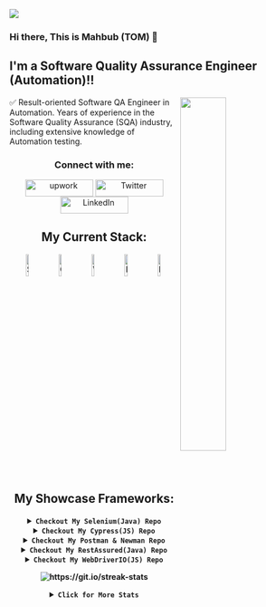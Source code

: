 ![](https://komarev.com/ghpvc/?username=Mahbub091&style=plastic&color=red)
### Hi there, This is Mahbub (TOM) 👋

## I'm a Software Quality Assurance Engineer (Automation)!!
<img src="https://camo.githubusercontent.com/21aadcba59e67081f84c016e8d1c4cd5bc5f176918d646dbecf1252468e524e6/68747470733a2f2f692e696d6775722e636f6d2f4f37756f5a69712e676966" data-canonical-src="https://i.imgur.com/O7uoZiq.gif" style="max-width: 100%;" width="40%" align="right">

✅ Result-oriented Software QA Engineer in Automation. Years of experience in the Software Quality Assurance (SQA) industry, including extensive knowledge of Automation testing.

<h3 align="center">Connect with me:</h3>
<div align="center">
<a href="https://www.upwork.com/freelancers/~01bc845856f354174e" target="blank"><img align="center" src="https://img.shields.io/badge/UpWork-6FDA44?style=for-the-badge&logo=Upwork&logoColor=white" alt="upwork" height="30" width="120" /></a>
<a href="https://twitter.com/tom_sqa/" target="blank"><img align="center" src="https://img.shields.io/badge/Twitter-%231DA1F2.svg?style=for-the-badge&logo=Twitter&logoColor=white" alt="Twitter" height="30" width="120" /></a>
<a href="https://www.linkedin.com/in/mahbubrahman091//" target="blank"><img align="center" src="https://img.shields.io/badge/linkedin-%230077B5.svg?style=for-the-badge&logo=linkedin&logoColor=white" alt="LinkedIn" height="30" width="120" /></a>
<br>
<div>

## My Current Stack:
 
<!--Here I'll Explain About The Testing Tools I work day to day-->
<div align="center" >
  <img src="https://img.shields.io/badge/-selenium-%43B02A?style=for-the-badge&logo=selenium&logoColor=white" title="Selenium" img width="10%" alt="Selenium"/>&nbsp;
  <img src="https://img.shields.io/badge/-cypress-%23E5E5E5?style=for-the-badge&logo=cypress&logoColor=058a5e" title="Cypress" img width="10%" alt="Cypress"/>&nbsp;
  <img src="https://img.shields.io/badge/webdriverio-%23EA5906.svg?&style=for-the-badge&logo=webdriverio&logoColor=white" title="WebDriverIO" img width="10%" alt="WebDriverIO"/>&nbsp;
  <img src="https://img.shields.io/badge/Postman-FF6C37?style=for-the-badge&logo=postman&logoColor=white" title="Postman" img width="10%" alt="Postman"/>&nbsp;
   <img src="https://img.shields.io/badge/-restassured-000000?style=for-the-badge&logo=restAssured" title="RestAssured" img width="10%" alt="RestAssured"/>&nbsp;
</div>
 
## My Showcase Frameworks:
<!--Here I've Created My Selenium Framework Details -->
<details id="selenium-stack" align="center" margin-top="10px">
 <summary> <code><b>Checkout My Selenium(Java) Repo<b/></code>  </summary>
     <br>
<div align="center">
  <img src="https://img.shields.io/badge/-selenium-%43B02A?style=for-the-badge&logo=selenium&logoColor=white" title="Selenium" alt="Selenium"/>&nbsp;
  <img src="https://img.shields.io/badge/Java-ED8B00?style=for-the-badge&logo=openjdk&logoColor=white" title="Java" alt="Java"/>&nbsp;
  <img src="https://img.shields.io/badge/Apache-Maven-%23ED8B00.svg?style=for-the-badge&logo=Apache-Maven&logoColor=#C71A36" title="Apache-Maven" alt="Apache-Maven"/>&nbsp;
  <img src="https://img.shields.io/badge/Test-NG-%23ED8B00.svg?style=for-the-badge&logo=Test-NG&logoColor=Test-NG" title="Test-NG" alt="Test-NG"/>&nbsp;
</div>
 <br />
<div id="selenium_repo" align="center">
  <a href="https://github.com/Mahbub091/selenium_java_testng_automation">
    <img width="20%" src="https://img.shields.io/badge/-selenium-%43B02A?style=for-the-badge&logo=selenium&logoColor=white" alt="Tom's Selenium Showcase Repo"/>
  </a>
</div>
</details>

<!--Here I'll Create My Cypress Framework Details -->

<details align="center">
<summary> <b><code>Checkout My Cypress(JS) Repo</code><b/> </summary>
  <br>
<div align="center">
  <img src="https://img.shields.io/badge/-cypress-%43B02A?style=for-the-badge&logo=cypress&logoColor=white" title="Cypress" alt="Cypress"/>&nbsp;
  <img src="https://img.shields.io/badge/javascript-%23323330.svg?style=for-the-badge&logo=javascript&logoColor=%23F7DF1E" title="JavaScript" alt="JavaScript"/>&nbsp;
  <img src="https://img.shields.io/badge/node.js-6DA55F?style=for-the-badge&logo=node.js&logoColor=white" title="Node.js" alt="Node.js"/>&nbsp;
  <img src="https://img.shields.io/badge/-mocha-%238D6748?style=for-the-badge&logo=mocha&logoColor=white" title="Mocha" alt="Mocha"/>&nbsp;
   <img src="https://img.shields.io/badge/chai.js-323330?style=for-the-badge&logo=chai&logoColor=red" title="Chai" alt="Chai"/>&nbsp;
    <img src="https://img.shields.io/badge/jasmine-%238A4182.svg?style=for-the-badge&logo=jasmine&logoColor=white" title="Jasmine" alt="Jasmine"/>&nbsp;
</div>
 <br />
<div id="cypress_repo" align="center">
  <a href="https://github.com/Mahbub091/cypress_e2e_showcase">
    <img width="20%" src="https://img.shields.io/badge/-cypress-%23E5E5E5?style=for-the-badge&logo=cypress&logoColor=058a5e" alt="Tom's Cypress Showcase Repo"/>
  </a>
</div>
</details>
 
 <!--Here I'll Create My NewMan Framework Details -->

<details align="center">
<summary> <b><code>Checkout My Postman & Newman Repo</code><b/> </summary>
  <br>
<div align="center">
  <img src="https://img.shields.io/badge/-cypress-%43B02A?style=for-the-badge&logo=cypress&logoColor=white" title="Cypress" alt="Cypress"/>&nbsp;
  <img src="https://img.shields.io/badge/javascript-%23323330.svg?style=for-the-badge&logo=javascript&logoColor=%23F7DF1E" title="JavaScript" alt="JavaScript"/>&nbsp;
  <img src="https://img.shields.io/badge/node.js-6DA55F?style=for-the-badge&logo=node.js&logoColor=white" title="Node.js" alt="Node.js"/>&nbsp;
  <img src="https://img.shields.io/badge/-mocha-%238D6748?style=for-the-badge&logo=mocha&logoColor=white" title="Mocha" alt="Mocha"/>&nbsp;
   <img src="https://img.shields.io/badge/chai.js-323330?style=for-the-badge&logo=chai&logoColor=red" title="Chai" alt="Chai"/>&nbsp;
    <img src="https://img.shields.io/badge/jasmine-%238A4182.svg?style=for-the-badge&logo=jasmine&logoColor=white" title="Jasmine" alt="Jasmine"/>&nbsp;
</div>
 <br />
<div id="postman_repo" align="center">
  <a href="https://github.com/Mahbub091/NewMan_API_Execution">
    <img width="20%" src="https://img.shields.io/badge/Postman-FF6C37?style=for-the-badge&logo=postman&logoColor=white" alt="Tom's Postman Showcase Repo"/>
  </a>
</div>
</details>
 
 <!--Here I'll Create My RestAssured Framework Details -->

<details align="center">
<summary> <b><code>Checkout My RestAssured(Java) Repo</code><b/> </summary>
  <br>
<div align="center">
  <img src="https://img.shields.io/badge/-cypress-%43B02A?style=for-the-badge&logo=cypress&logoColor=white" title="Cypress" alt="Cypress"/>&nbsp;
  <img src="https://img.shields.io/badge/javascript-%23323330.svg?style=for-the-badge&logo=javascript&logoColor=%23F7DF1E" title="JavaScript" alt="JavaScript"/>&nbsp;
  <img src="https://img.shields.io/badge/node.js-6DA55F?style=for-the-badge&logo=node.js&logoColor=white" title="Node.js" alt="Node.js"/>&nbsp;
  <img src="https://img.shields.io/badge/-mocha-%238D6748?style=for-the-badge&logo=mocha&logoColor=white" title="Mocha" alt="Mocha"/>&nbsp;
   <img src="https://img.shields.io/badge/chai.js-323330?style=for-the-badge&logo=chai&logoColor=red" title="Chai" alt="Chai"/>&nbsp;
    <img src="https://img.shields.io/badge/jasmine-%238A4182.svg?style=for-the-badge&logo=jasmine&logoColor=white" title="Jasmine" alt="Jasmine"/>&nbsp;
</div>
 <br />
<div id="cypress_repo" align="center">
  <a href="https://github.com/Mahbub091">
    <img width="20%" src="https://img.shields.io/badge/-restassured-000000?style=for-the-badge&logo=restAssured" alt="Tom's RestAssured(Java) Showcase Repo"/>
  </a>
</div>
 </details>
 
  <!--Here I'll Create My WebDriverIO Framework Details -->
<details align="center">
<summary> <b><code>Checkout My WebDriverIO(JS) Repo</code><b/> </summary>
 <br>
<div align="center">
  <img src="https://img.shields.io/badge/-cypress-%43B02A?style=for-the-badge&logo=cypress&logoColor=white" title="Cypress" alt="Cypress"/>&nbsp;
  <img src="https://img.shields.io/badge/javascript-%23323330.svg?style=for-the-badge&logo=javascript&logoColor=%23F7DF1E" title="JavaScript" alt="JavaScript"/>&nbsp;
  <img src="https://img.shields.io/badge/node.js-6DA55F?style=for-the-badge&logo=node.js&logoColor=white" title="Node.js" alt="Node.js"/>&nbsp;
  <img src="https://img.shields.io/badge/-mocha-%238D6748?style=for-the-badge&logo=mocha&logoColor=white" title="Mocha" alt="Mocha"/>&nbsp;
   <img src="https://img.shields.io/badge/chai.js-323330?style=for-the-badge&logo=chai&logoColor=red" title="Chai" alt="Chai"/>&nbsp;
    <img src="https://img.shields.io/badge/jasmine-%238A4182.svg?style=for-the-badge&logo=jasmine&logoColor=white" title="Jasmine" alt="Jasmine"/>&nbsp;
</div>
 <br />
<div id="cypress_repo" align="center">
  <a href="https://github.com/Mahbub091/cypress_e2e_showcase">
    <img width="20%" src="https://img.shields.io/badge/webdriverio-%23EA5906.svg?&style=for-the-badge&logo=webdriverio&logoColor=white" alt="Tom's WebDriverIO Showcase Repo"/>
  </a>
</div>
</details>

<p align="center">
  <img src="http://github-readme-streak-stats.herokuapp.com?user=Mahbub091&theme=dark" alt="https://git.io/streak-stats" />
</p>

<details align="center">
    <summary> <code>Click for More Stats</code> </summary>
    <br>
    <img width="70%" src="https://github-profile-trophy.vercel.app/?username=Mahbub091&theme=onedark" />
</details>

<br/> 

